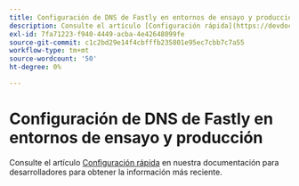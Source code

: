 ```yaml
---
title: Configuración de DNS de Fastly en entornos de ensayo y producción
description: Consulte el artículo [Configuración rápida](https://devdocs.magento.com/cloud/cdn/configure-fastly.html) en nuestra documentación para desarrolladores para obtener la información más reciente.
exl-id: 7fa71223-f940-4449-acba-4e42648099fe
source-git-commit: c1c2bd29e14f4cbfffb235801e95ec7cbb7c7a55
workflow-type: tm+mt
source-wordcount: '50'
ht-degree: 0%

---
```


# Configuración de DNS de Fastly en entornos de ensayo y producción

Consulte el artículo [Configuración rápida](https://devdocs.magento.com/cloud/cdn/configure-fastly.html) en nuestra documentación para desarrolladores para obtener la información más reciente.
